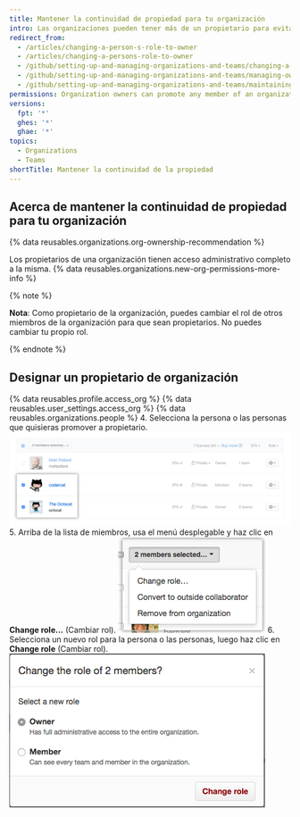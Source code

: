 ```yaml
---
title: Mantener la continuidad de propiedad para tu organización
intro: Las organizaciones pueden tener más de un propietario para evitar las intermitencias de propiedad.
redirect_from:
  - /articles/changing-a-person-s-role-to-owner
  - /articles/changing-a-persons-role-to-owner
  - /github/setting-up-and-managing-organizations-and-teams/changing-a-persons-role-to-owner
  - /github/setting-up-and-managing-organizations-and-teams/managing-ownership-continuity-for-your-organization
  - /github/setting-up-and-managing-organizations-and-teams/maintaining-ownership-continuity-for-your-organization
permissions: Organization owners can promote any member of an organization to an organization owner.
versions:
  fpt: '*'
  ghes: '*'
  ghae: '*'
topics:
  - Organizations
  - Teams
shortTitle: Mantener la continuidad de la propiedad
---
```


## Acerca de mantener la continuidad de propiedad para tu organización

{% data reusables.organizations.org-ownership-recommendation %}

Los propietarios de una organización tienen acceso administrativo completo a la misma. {% data reusables.organizations.new-org-permissions-more-info %}

{% note %}

**Nota**: Como propietario de la organización, puedes cambiar el rol de otros miembros de la organización para que sean propietarios. No puedes cambiar tu propio rol.

{% endnote %}

## Designar un propietario de organización

{% data reusables.profile.access_org %}
{% data reusables.user_settings.access_org %}
{% data reusables.organizations.people %}
4. Selecciona la persona o las personas que quisieras promover a propietario. ![Lista de miembros con dos miembros seleccionados](/assets/images/help/teams/list-of-members-selected-bulk.png)
5. Arriba de la lista de miembros, usa el menú desplegable y haz clic en **Change role...** (Cambiar rol). ![Menú desplegable con la opción para eliminar miembros](/assets/images/help/teams/user-bulk-management-options.png)
6. Selecciona un nuevo rol para la persona o las personas, luego haz clic en **Change role** (Cambiar rol). ![Botones de opción con roles de propietario y miembros y botón Change role (Cambiar rol)](/assets/images/help/teams/select-and-confirm-new-role-bulk.png)
